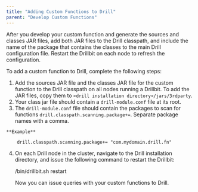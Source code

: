 ```yaml
---
title: "Adding Custom Functions to Drill"
parent: "Develop Custom Functions"
---
```

After you develop your custom function and generate the sources and classes
JAR files, add both JAR files to the Drill classpath, and include the name of
the package that contains the classes to the main Drill configuration file.
Restart the Drillbit on each node to refresh the configuration.

To add a custom function to Drill, complete the following steps:

  1. Add the sources JAR file and the classes JAR file for the custom function to the Drill classpath on all nodes running a Drillbit. To add the JAR files, copy them to `<drill installation directory>/jars/3rdparty`.
  2. Your class jar file should contain a `drill-module.conf` file at its root. 
  3. The `drill-module.conf` file should contain the packages to scan for functions
  	`drill.classpath.scanning.package+=`. Separate package names with a comma.
	
    **Example**
		
		drill.classpath.scanning.package+= "com.mydomain.drill.fn"
  4. On each Drill node in the cluster, navigate to the Drill installation directory, and issue the following command to restart the Drillbit:
  
        <drill installation directory>/bin/drillbit.sh restart

     Now you can issue queries with your custom functions to Drill.

